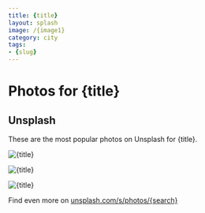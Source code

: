 ```yaml
---
title: {title}
layout: splash
image: /{image1}
category: city
tags:
- {slug}
---
```

# Photos for {title}

## Unsplash

These are the most popular photos on Unsplash for {title}.

![{title}](/{image1})

![{title}](/{image2})

![{title}](/{image3})

Find even more on [unsplash.com/s/photos/{search}](https://unsplash.com/s/photos/{search})